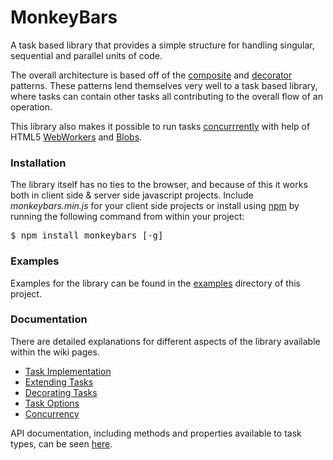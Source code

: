 # MonkeyBars

A task based library that provides a simple structure for handling singular, sequential and parallel units of code. 

The overall architecture is based off of the [composite](http://en.m.wikipedia.org/wiki/Composite%20pattern) and [decorator](http://en.wikipedia.org/wiki/Decorator_pattern) patterns. These patterns lend themselves very well to a task based library, where tasks can contain other tasks all contributing to the overall flow of an operation.

This library also makes it possible to run tasks [concurrrently](http://en.wikipedia.org/wiki/Concurrent_computing) with help of HTML5 [WebWorkers](https://developer.mozilla.org/en-US/docs/DOM/Using_web_workers) and [Blobs](https://developer.mozilla.org/en-US/docs/DOM/Blob).

### Installation

The library itself has no ties to the browser, and because of this it works both in client side & server side javascript projects. Include *monkeybars.min.js* for your client side projects or install using [npm](https://npmjs.org/package/monkeybars) by running the following command from within your project:

<pre>
$ npm install monkeybars [-g]
</pre>

### Examples

Examples for the library can be found in the [examples](https://github.com/mcgaryes/monkeybars/tree/master/examples) directory of this project.

### Documentation

There are detailed explanations for different aspects of the library available within the wiki pages.

* [Task Implementation](https://github.com/mcgaryes/monkeybars/wiki/Task-Implementation)
* [Extending Tasks](https://github.com/mcgaryes/monkeybars/wiki/Extending-Tasks)
* [Decorating Tasks](https://github.com/mcgaryes/monkeybars/wiki/Decorating-Tasks)
* [Task Options](https://github.com/mcgaryes/monkeybars/wiki/Task-Options)
* [Concurrency](https://github.com/mcgaryes/monkeybars/wiki/Concurrency)

API documentation, including methods and properties available to task types, can be seen [here](http://mcgaryes.github.com/monkeybars/docs/).
